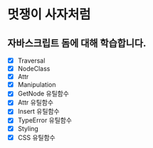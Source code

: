 # 멋쟁이 사자처럼
## 자바스크립트 돔에 대해 학습합니다.

- [x] Traversal
- [x] NodeClass
- [x] Attr
- [x] Manipulation
- [x] GetNode 유틸함수
- [x] Attr 유틸함수
- [x] Insert 유틸함수
- [x] TypeError 유틸함수
- [x] Styling
- [x] CSS 유틸함수